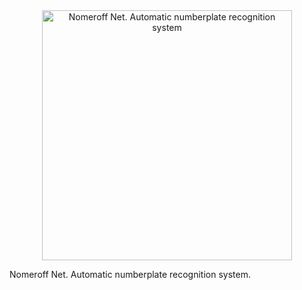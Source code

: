 <div style="text-align:center"><img width="400" src="http://linux.ria.ua/img/articles/numberplate_detection/nomeroff_net.svg" alt="Nomeroff Net. Automatic numberplate recognition system"/></div>

Nomeroff Net. Automatic numberplate recognition system.
